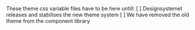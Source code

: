 These theme css variable files have to be here untill:
[ ] Designsystemet releases and stabilises the new theme system
[ ] We have removed the old theme from the component library
